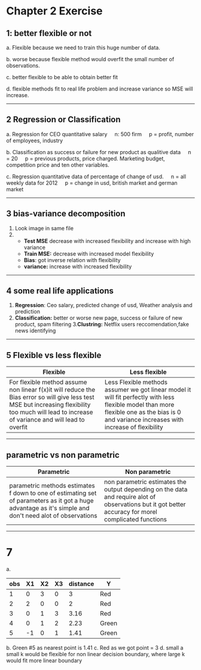 # Chapter 2 Exercise

## 1: better flexible or not

a. Flexible because we need to train this huge number of data.

b. worse because flexible method would overfit the small number of observations.

c. better flexible to be able to obtain better fit

d. flexible methods fit to real life problem and increase variance so MSE will increase.

* * *

## 2 Regression or Classification

a. Regression for CEO quantitative salary
    n: 500 firm
    p = profit, number of employees, industry

b. Classification as success or failure for new product as qualitive data
    n = 20
    p = previous products, price charged. Marketing budget, competition price and ten other variables.

c. Regression quantitative data of percentage of change of usd.
    n = all weekly data for 2012
    p = change in usd, british market and german market

* * *

## 3 bias-variance decomposition

1.  Look image in same file
2.  - **Test MSE** decrease with increased flexibility and increase with high variance
    - **Train MSE:** decrease with increased model flexibility
    - **Bias**: got inverse relation with flexibility
    - **variance:** increase with increased flexibility

* * *

## 4 some real life applications

1.  **Regression**: Ceo salary, predicted change of usd, Weather analysis and prediction
2.  **Classification:** better or worse new page, success or failure of new product, spam filtering
    3.**Clustring:** Netflix users reccomendation,fake news identifying

* * *

## 5 Flexible vs less flexible

| Flexible | Less flexible |
| --- | --- |
| For flexible method assume non linear f(x)it will reduce the Bias error so will give less test MSE but increasing flexibility too much will lead to increase of variance and will lead to overfit | Less Flexible methods assumer we got linear model it will fit perfectly with less flexible model than more flexible one as the bias is 0 and variance increases with increase of flexibility |

* * *

## parametric vs non parametric

| Parametric | Non parametric |
| --- | --- |
| parametric methods estimates f down to one of estimating set of parameters as it got a huge advantage as it's simple and don't need alot of observations | non parametric estimates the output depending on the data and require alot of observations but it got better accuracy for morel complicated functions |

* * *

# 7

a.

| obs | X1  | X2  | X3  | distance | Y   |
| --- | --- | --- | --- | --- | --- |
| 1   | 0   | 3   | 0   | 3   | Red |
| 2   | 2   | 0   | 0   | 2   | Red |
| 3   | 0   | 1   | 3   | 3.16 | Red |
| 4   | 0   | 1   | 2   | 2.23 | Green |
| 5   | -1  | 0   | 1   | 1.41 | Green |

b. Green #5 as nearest point is 1.41
c. Red as we got point = 3
d. small a small k would be flexible for non linear decision boundary, where large k would fit more linear boundary